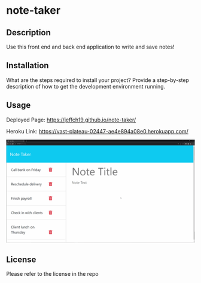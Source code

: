 # note-taker


## Description

Use this front end and back end application to write and save notes!



## Installation

What are the steps required to install your project? Provide a step-by-step description of how to get the development environment running.

## Usage

Deployed Page: https://jeffch19.github.io/note-taker/ 

Heroku Link: https://vast-plateau-02447-ae4e894a08e0.herokuapp.com/ 

![alt text](./11-express-homework-demo.gif)


## License

Please refer to the license in the repo

